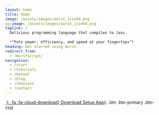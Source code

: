 ```yaml
---
layout: home
title: Home
image: /assets/images/wurst_icon64.png
og:image: /assets/images/wurst_icon64.png
tagline: |
  Delicious programming language that compiles to Jass.
  
  *"Puts power, efficiency, and speed at your fingertips"*
heading: Get started using Wurst.
redirect_from:
  - /WurstScript/
navigation:
  - /start
  - /tutorials
  - /manual
  - /blog
  - /showcase
  - /contact
---
```


<div class="cta-container">

[*&nbsp;*{: .fa .fa-cloud-download} Download Setup App](http://peeeq.de/hudson/job/WurstSetup/lastSuccessfulBuild/artifact/downloads/WurstSetup.jar){: .btn .btn-primary .btn-cta}

</div>
